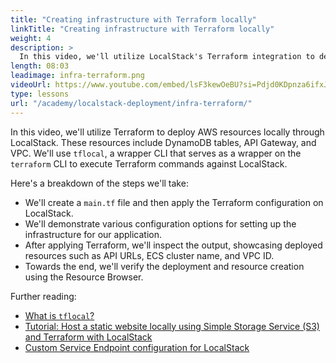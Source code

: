 ```yaml
---
title: "Creating infrastructure with Terraform locally"
linkTitle: "Creating infrastructure with Terraform locally"
weight: 4
description: >
  In this video, we'll utilize LocalStack's Terraform integration to deploy and configure local AWS resources on LocalStack. We'll use tflocal, a wrapper CLI that enables you to run Terraform commands against LocalStack. Alternatively you can use terraform CLI directly with minor modifications to the Terraform configuration, a topic we'll cover later in the video.
length: 08:03
leadimage: infra-terraform.png
videoUrl: https://www.youtube.com/embed/lsF3kewOeBU?si=Pdjd0KDpnza6ifxJ
type: lessons
url: "/academy/localstack-deployment/infra-terraform/"
---
```


In this video, we'll utilize Terraform to deploy AWS resources locally through LocalStack.
These resources include DynamoDB tables, API Gateway, and VPC.
We'll use `tflocal`, a wrapper CLI that serves as a wrapper on the `terraform` CLI to execute Terraform commands against LocalStack.

Here's a breakdown of the steps we'll take:

- We'll create a `main.tf` file and then apply the Terraform configuration on LocalStack.
- We'll demonstrate various configuration options for setting up the infrastructure for our application.
- After applying Terraform, we'll inspect the output, showcasing deployed resources such as API URLs, ECS cluster name, and VPC ID.
- Towards the end, we'll verify the deployment and resource creation using the Resource Browser.

Further reading:

- [What is `tflocal`?](https://docs.localstack.cloud/user-guide/integrations/terraform/#tflocal-wrapper-script)
- [Tutorial: Host a static website locally using Simple Storage Service (S3) and Terraform with LocalStack](https://docs.localstack.cloud/tutorials/s3-static-website-terraform/)
- [Custom Service Endpoint configuration for LocalStack](https://registry.terraform.io/providers/hashicorp/aws/latest/docs/guides/custom-service-endpoints#localstack)
